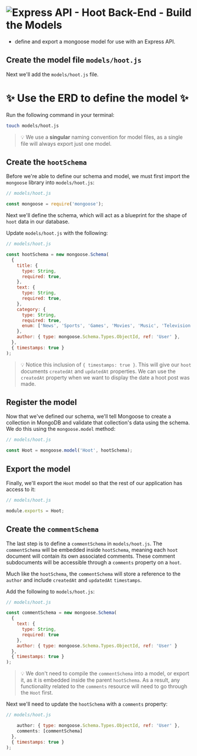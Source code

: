 # ![Express API - Hoot Back-End - Build the Models](./assets/hero.png)

- define and export a mongoose model for use with an Express API.

## Create the model file `models/hoot.js`

Next we'll add the `models/hoot.js` file.

# ✨ Use the ERD to define the model ✨

Run the following command in your terminal:

```bash
touch models/hoot.js
```

> 💡 We use a **singular** naming convention for model files, as a single file will always export just one model.

## Create the `hootSchema`

Before we're able to define our schema and model, we must first import the `mongoose` library into `models/hoot.js`:

```js
// models/hoot.js

const mongoose = require('mongoose');
```

Next we'll define the schema, which will act as a blueprint for the shape of `hoot` data in our database.

Update `models/hoot.js` with the following:

```js
// models/hoot.js

const hootSchema = new mongoose.Schema(
  {
    title: {
      type: String,
      required: true,
    },
    text: {
      type: String,
      required: true,
    },
    category: {
      type: String,
      required: true,
      enum: ['News', 'Sports', 'Games', 'Movies', 'Music', 'Television'],
    },
    author: { type: mongoose.Schema.Types.ObjectId, ref: 'User' },
  },
  { timestamps: true }
);
```

> 💡 Notice this inclusion of `{ timestamps: true }`. This will give our `hoot` documents `createdAt` and `updatedAt` properties. We can use the `createdAt` property when we want to display the date a hoot post was made.

## Register the model

Now that we've defined our schema, we'll tell Mongoose to create a collection in MongoDB and validate that collection's data using the schema. We do this using the `mongoose.model` method:

```js
// models/hoot.js

const Hoot = mongoose.model('Hoot', hootSchema);
```

## Export the model

Finally, we'll export the `Hoot` model so that the rest of our application has access to it:

```js
// models/hoot.js

module.exports = Hoot;
```

## Create the `commentSchema`

The last step is to define a `commentSchema` in `models/hoot.js`. The `commentSchema` will be embedded inside `hootSchema`, meaning each `hoot` document will contain its own associated comments. These comment subdocuments will be accessible through a `comments` property on a `hoot`.

Much like the `hootSchema`, the `commentSchema` will store a reference to the `author` and include `createdAt` and `updatedAt` `timestamps`.

Add the following to `models/hoot.js`:

```js
// models/hoot.js

const commentSchema = new mongoose.Schema(
  {
    text: {
      type: String,
      required: true
    },
    author: { type: mongoose.Schema.Types.ObjectId, ref: 'User' }
  },
  { timestamps: true }
);
```

> 💡 We don't need to compile the `commentSchema` into a model, or export it, as it is embedded inside the parent `hootSchema`. As a result, any functionality related to the `comments` resource will need to go through the `Hoot` first.

Next we'll need to update the `hootSchema` with a `comments` property:

```js
// models/hoot.js

    author: { type: mongoose.Schema.Types.ObjectId, ref: 'User' },
    comments: [commentSchema]
  },
  { timestamps: true }
);
```
